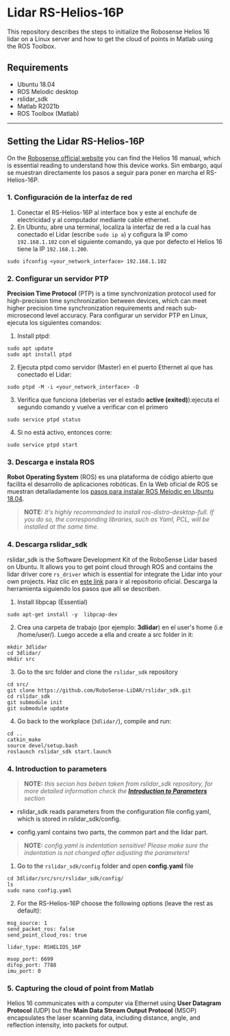 # Lidar RS-Helios-16P
This repository describes the steps to initialize the Robosense Helios 16 lidar on a Linux server and how to get the cloud of points in Matlab using the ROS Toolbox.

## Requirements
* Ubuntu 18.04
* ROS Melodic desktop
* rslidar_sdk
* Matlab R2021b
* ROS Toolbox (Matlab)

***
## Setting the Lidar RS-Helios-16P
On the [Robosense official website](https://www.robosense.ai/en/resources-81) you can find  the Helios 16 manual, which is essential reading to understand how this device works. Sin embargo, aquí se muestran directamente los pasos a seguir para poner en marcha el RS-Helios-16P.

### 1. Configuración de la interfaz de red
1. Conectar el RS-Helios-16P al interface box y este al enchufe de electricidad y al computador mediante cable ethernet.
2. En Ubuntu, abre una terminal, localiza la interfaz de red a la cual has conectado el Lidar (escribe `sudo ip a`) y cofigura la IP como `192.168.1.102` con el siguiente comando, ya que por defecto el Helios 16 tiene la IP `192.168.1.200`.
~~~
sudo ifconfig <your_network_interface> 192.168.1.102
~~~

### 2. Configurar un servidor PTP
**Precision Time Protocol** (PTP) is a time synchronization protocol used for high-precision time synchronization between devices, which can meet higher precision time synchronization requirements and reach sub-microsecond level accuracy. Para configurar un servidor PTP en Linux, ejecuta los siguientes comandos:
1. Install ptpd:
~~~
sudo apt update
sudo apt install ptpd
~~~

2. Ejecuta ptpd como servidor (Master) en el puerto Ethernet al que has conectado el Lidar:
~~~
sudo ptpd -M -i <your_network_interface> -D
~~~
3. Verifica que funciona (deberías ver el estado **active (exited)**):ejecuta el segundo comando y vuelve a verificar con el primero
~~~
sudo service ptpd status
~~~
4. Si no está activo, entonces corre:
~~~
sudo service ptpd start
~~~

### 3. Descarga e instala ROS
**Robot Operating System** (ROS) es una plataforma de código abierto que facilita el desarrollo de aplicaciones robóticas. En la Web oficial de ROS se muestran detalladamente los [pasos para instalar ROS Melodic en Ubuntu 18.04](https://wiki.ros.org/melodic/Installation/Ubuntu).

> **NOTE:** *It's highly recommanded to install ros-distro-desktop-full. If you do so, the corresponding libraries, such as Yaml, PCL, will be installed at the same time.*

### 4. Descarga rslidar_sdk
rslidar_sdk is the Software Development Kit of the RoboSense Lidar based on Ubuntu. It allows you to get point cloud through ROS and contains the lidar driver core `rs_driver` which is essential for integrate the Lidar into your own projects. Haz clic en [este link](https://github.com/RoboSense-LiDAR/rslidar_sdk/tree/main?tab=readme-ov-file) para ir al repositorio oficial. Descarga la herramienta siguiendo los pasos que allí se describen.

1. Install libpcap (Essential)
~~~
sudo apt-get install -y  libpcap-dev
~~~

2. Crea una carpeta de trabajo (por ejemplo: **3dlidar**) en el user's home (i.e /home/user/). Luego accede a ella and create a src folder in it:
~~~
mkdir 3dlidar
cd 3dlidar/
mkdir src
~~~

3. Go to the src folder and clone the `rslidar_sdk` repository
~~~
cd src/
git clone https://github.com/RoboSense-LiDAR/rslidar_sdk.git
cd rslidar_sdk
git submodule init
git submodule update 
~~~

4. Go back to the workplace (`3dlidar/`), compile and run:
~~~
cd ..
catkin_make
source devel/setup.bash
roslaunch rslidar_sdk start.launch
~~~

### 4. Introduction to parameters
>**NOTE:** *this secion has beben taken from rslidar_sdk repository, for more detailed information check the [**Introduction to Parameters**](https://github.com/RoboSense-LiDAR/rslidar_sdk/blob/main/doc/intro/02_parameter_intro.md) section*

* rslidar_sdk reads parameters from the configuration file config.yaml, which is stored in rslidar_sdk/config. 

* config.yaml contains two parts, the common part and the lidar part.

> **NOTE:** *config.yaml is indentation sensitive! Please make sure the indentation is not changed after adjusting the parameters!* 

1. Go to the `rslidar_sdk/config` folder and open **config.yaml** file
~~~
cd 3dlidar/src/src/rslidar_sdk/config/
ls
sudo nano config.yaml
~~~

2. For the RS-Helios-16P choose the following options (leave the rest as default):
~~~
msg_source: 1 
send_packet_ros: false                               
send_point_cloud_ros: true 

lidar_type: RSHELIOS_16P

msop_port: 6699
difop_port: 7788
imu_port: 0
~~~

### 5. Capturing the cloud of point from Matlab





Helios 16 communicates with a computer via Ethernet using **User Datagram Protocol** (UDP) but the **Main Data Stream Output Protocol** (MSOP) encapsulates the laser scanning data,
including distance, angle, and reflection intensity, into packets for output.
